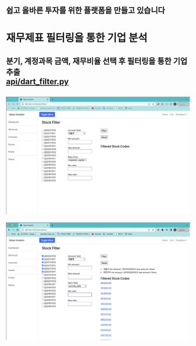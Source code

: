 **쉽고 올바른 투자를 위한 플랫폼을 만들고 있습니다**
---
# 재무제표 필터링을 통한 기업 분석
분기, 계정과목 금액, 재무비율 선택 후 필터링을 통한 기업 추출  
[api/dart_filter.py](https://github.com/yeonseo-Jung/value_invest/blob/master/dart/api/dart_filter.py)
---
![filter_1](gifs/dart_filter_1.gif)
---
![filter_2](gifs/dart_filter_2.gif)